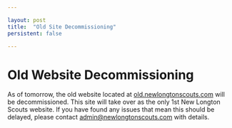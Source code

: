 ```yaml
---

layout: post
title:  "Old Site Decommissioning"
persistent: false

---
```


# Old Website Decommissioning

As of tomorrow, the old website located at [old.newlongtonscouts.com](https://old.newlongtonscouts.com) will be decommissioned. This site will take over as the only 1st New Longton Scouts website. If you have found any issues that mean this should be delayed, please contact admin@newlongtonscouts.com with details.